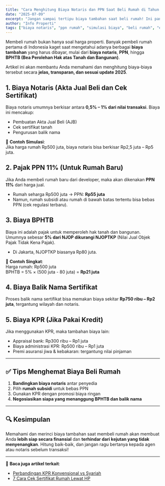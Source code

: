 ```yaml
---
title: "Cara Menghitung Biaya Notaris dan PPN Saat Beli Rumah di Tahun 2025"
date: "2025-07-09"
excerpt: "Jangan sampai tertipu biaya tambahan saat beli rumah! Ini panduan terbaru 2025 untuk menghitung biaya notaris, PPN, dan biaya lainnya saat transaksi properti."
author: "Info Properti"
tags: ["biaya notaris", "ppn rumah", "simulasi biaya", "beli rumah", "edukasi properti"]
---
```


Membeli rumah bukan hanya soal harga properti. Banyak pembeli rumah pertama di Indonesia kaget saat mengetahui adanya berbagai **biaya tambahan** yang harus dibayar, mulai dari **biaya notaris**, **PPN**, hingga **BPHTB (Bea Perolehan Hak atas Tanah dan Bangunan)**.

Artikel ini akan membantu Anda memahami dan menghitung biaya-biaya tersebut secara **jelas, transparan, dan sesuai update 2025**.

## 1. Biaya Notaris (Akta Jual Beli dan Cek Sertifikat)

Biaya notaris umumnya berkisar antara **0,5% – 1% dari nilai transaksi**. Biaya ini mencakup:

- Pembuatan Akta Jual Beli (AJB)
- Cek sertifikat tanah
- Pengurusan balik nama

📌 **Contoh Simulasi**:  
Jika harga rumah Rp500 juta, biaya notaris bisa berkisar Rp2,5 juta – Rp5 juta.

## 2. Pajak PPN 11% (Untuk Rumah Baru)

Jika Anda membeli rumah baru dari developer, maka akan dikenakan **PPN 11%** dari harga jual.

- Rumah seharga Rp500 juta → PPN: **Rp55 juta**
- Namun, rumah subsidi atau rumah di bawah batas tertentu bisa bebas PPN (cek regulasi terbaru).

## 3. Biaya BPHTB

Biaya ini adalah pajak untuk memperoleh hak tanah dan bangunan. Umumnya sebesar **5% dari NJOP dikurangi NJOPTKP** (Nilai Jual Objek Pajak Tidak Kena Pajak).

- Di Jakarta, NJOPTKP biasanya Rp80 juta.

📌 **Contoh Singkat**:  
Harga rumah: Rp500 juta  
BPHTB = 5% × (500 juta - 80 juta) = **Rp21 juta**

## 4. Biaya Balik Nama Sertifikat

Proses balik nama sertifikat bisa memakan biaya sekitar **Rp750 ribu – Rp2 juta**, tergantung wilayah dan notaris.

## 5. Biaya KPR (Jika Pakai Kredit)

Jika menggunakan KPR, maka tambahan biaya lain:

- Appraisal bank: Rp300 ribu – Rp1 juta  
- Biaya administrasi KPR: Rp500 ribu – Rp1 juta  
- Premi asuransi jiwa & kebakaran: tergantung nilai pinjaman

---

## ✅ Tips Menghemat Biaya Beli Rumah

1. **Bandingkan biaya notaris** antar penyedia
2. Pilih **rumah subsidi** untuk bebas PPN
3. Gunakan KPR dengan promosi biaya ringan
4. **Negosiasikan siapa yang menanggung BPHTB dan balik nama**

---

## 🔍 Kesimpulan

Memahami dan merinci biaya tambahan saat membeli rumah akan membuat Anda **lebih siap secara finansial** dan **terhindar dari kejutan yang tidak menyenangkan**. Hitung baik-baik, dan jangan ragu bertanya kepada agen atau notaris sebelum transaksi!

---

📌 **Baca juga artikel terkait**:
- [Perbandingan KPR Konvensional vs Syariah](/blog/perbandingan-kpr-konvensional-vs-syariah)
- [7 Cara Cek Sertifikat Rumah Lewat HP](/blog/7-cara-cek-sertifikat-rumah)
